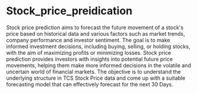 # Stock_price_preidication
Stock price prediction aims to forecast the future movement of a stock's price based on historical data and various factors such as market trends, company performance and investor sentiment. The goal is to make informed investment decisions, including buying, selling, or holding stocks, with the aim of maximizing profits or minimizing losses. Stock price prediction provides investors with insights into potential future price movements, helping them make more informed decisions in the volatile and uncertain world of financial markets. The objective is to understand the underlying structure in TCS Stock Price data and come up with a suitable forecasting model that can effectively forecast for the next 30 Days.                                                                                   
